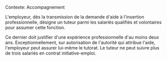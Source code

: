Contexte: Accompagnement

L'employeur, dès la transmission de la demande d'aide à l'insertion professionnelle, désigne un tuteur parmi les salariés qualifiés et volontaires pour assumer cette fonction.

Ce dernier doit justifier d'une expérience professionnelle d'au moins deux ans. Exceptionnellement, sur autorisation de l'autorité qui attribue l'aide, l'employeur peut assurer lui-même le tutorat. Le tuteur ne peut suivre plus de trois salariés en contrat initiative-emploi.